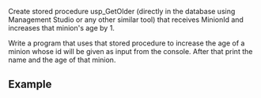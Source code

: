 Create stored procedure usp_GetOlder (directly in the database using Management Studio or any other similar tool) that receives MinionId and increases that minion's age by 1.

Write a program that uses that stored procedure to increase the age of a minion whose id will be given as input from the console. After that print the name and the age of that minion.

## Example

